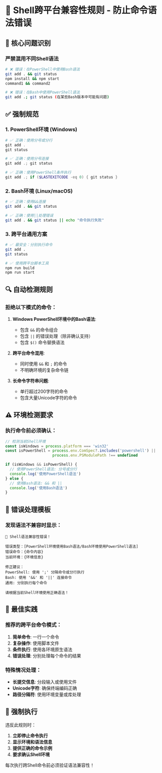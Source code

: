 # 🔧 Shell跨平台兼容性规则 - 防止命令语法错误

## 🚨 核心问题识别

### 严禁混用不同Shell语法
```bash
# ❌ 错误：在PowerShell中使用Bash语法
git add . && git status
npm install && npm start
command1 && command2

# ❌ 错误：在Bash中使用PowerShell语法  
git add .; git status (在某些Bash版本中可能有问题)
```

## ✅ 强制规范

### 1. PowerShell环境 (Windows)
```powershell
# ✅ 正确：使用分号或分行
git add .
git status

# ✅ 正确：使用分号连接
git add .; git status

# ✅ 正确：使用PowerShell条件执行
git add .; if ($LASTEXITCODE -eq 0) { git status }
```

### 2. Bash环境 (Linux/macOS)
```bash
# ✅ 正确：使用&&连接
git add . && git status

# ✅ 正确：使用||处理错误
git add . && git status || echo "命令执行失败"
```

### 3. 跨平台通用方案
```bash
# ✅ 最安全：分别执行命令
git add .
git status

# ✅ 使用跨平台脚本工具
npm run build
npm run start
```

## 🔍 自动检测规则

### 拒绝以下模式的命令：
1. **Windows PowerShell环境中的Bash语法**:
   - 包含 `&&` 的命令组合
   - 包含 `||` 的错误处理（除非确认支持）
   - 包含 `$()` 命令替换语法

2. **跨平台命令混用**:
   - 同时使用 `&&` 和 `;` 的命令
   - 不明确环境的复杂命令链

3. **长命令字符串问题**:
   - 单行超过200字符的命令
   - 包含大量Unicode字符的命令

## ⚠️ 环境检测要求

### 执行命令前必须确认：
```javascript
// 检测当前Shell环境
const isWindows = process.platform === 'win32'
const isPowerShell = process.env.ComSpec?.includes('powershell') || 
                     process.env.PSModulePath !== undefined

if (isWindows && isPowerShell) {
  // 使用PowerShell语法: 分号或分行
  console.log('使用PowerShell语法')
} else {
  // 使用Bash语法: && 和 ||
  console.log('使用Bash语法') 
}
```

## 🚨 错误处理模板

### 发现语法不兼容时显示：
```
🚨 Shell语法兼容性错误！

错误类型：[PowerShell环境使用Bash语法/Bash环境使用PowerShell语法]
错误命令：{命令内容}
当前环境：{环境信息}

修正建议：
PowerShell: 使用 ';' 分隔命令或分行执行
Bash: 使用 '&&' 和 '||' 连接命令
通用: 分别执行每个命令

请根据当前Shell环境使用正确语法！
```

## 📝 最佳实践

### 推荐的跨平台命令模式：
1. **简单命令**: 一行一个命令
2. **复杂操作**: 使用脚本文件
3. **条件执行**: 使用各环境原生语法
4. **错误处理**: 分别处理每个命令的结果

### 特殊情况处理：
- **长提交信息**: 分段输入或使用文件
- **Unicode字符**: 确保终端编码正确
- **路径分隔符**: 使用环境变量或库处理

## 🎯 强制执行

违反此规则时：
1. **立即停止命令执行**
2. **显示环境和语法信息**  
3. **提供正确的命令示例**
4. **要求确认Shell环境**

每次执行跨Shell命令前必须验证语法兼容性！ 